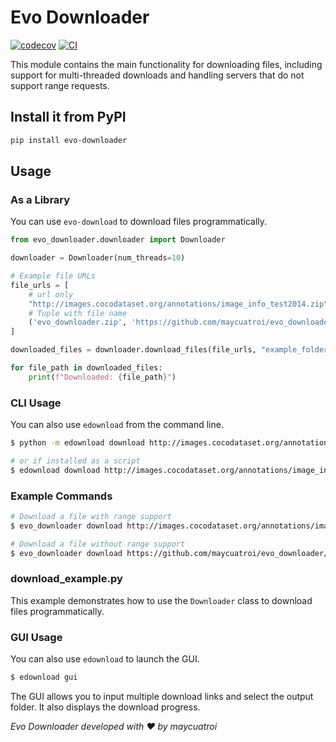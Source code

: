 # Evo Downloader

[![codecov](https://codecov.io/gh/maycuatroi/evo_downloader/branch/main/graph/badge.svg?token=evo_downloader_token_here)](https://codecov.io/gh/maycuatroi/evo_downloader)
[![CI](https://github.com/maycuatroi/evo_downloader/actions/workflows/main.yml/badge.svg)](https://github.com/maycuatroi/evo_downloader/actions/workflows/main.yml)

This module contains the main functionality for downloading files, including support for multi-threaded downloads and handling servers that do not support range requests.

## Install it from PyPI

```bash
pip install evo-downloader
```

## Usage

### As a Library

You can use `evo-download` to download files programmatically.

```python
from evo_downloader.downloader import Downloader

downloader = Downloader(num_threads=10)

# Example file URLs
file_urls = [
    # url only
    "http://images.cocodataset.org/annotations/image_info_test2014.zip",
    # Tuple with file name
    ('evo_downloader.zip', 'https://github.com/maycuatroi/evo_downloader/archive/refs/heads/main.zip')
]

downloaded_files = downloader.download_files(file_urls, "example_folder")

for file_path in downloaded_files:
    print(f"Downloaded: {file_path}")
```

### CLI Usage

You can also use `edownload` from the command line.

```bash
$ python -m edownload download http://images.cocodataset.org/annotations/image_info_test2014.zip --folder example_folder --num-threads 10

# or if installed as a script
$ edownload download http://images.cocodataset.org/annotations/image_info_test2014.zip --folder example_folder --num-threads 10
```

### Example Commands

```bash
# Download a file with range support
$ evo_downloader download http://images.cocodataset.org/annotations/image_info_test2014.zip --folder example_folder --num-threads 10

# Download a file without range support
$ evo_downloader download https://github.com/maycuatroi/evo_downloader/archive/refs/heads/main.zip --folder example_folder --num-threads 10
```

### download_example.py

This example demonstrates how to use the `Downloader` class to download files programmatically.

### GUI Usage

You can also use `edownload` to launch the GUI.

```bash
$ edownload gui
```

The GUI allows you to input multiple download links and select the output folder. It also displays the download progress.

_Evo Downloader developed with ❤️ by maycuatroi_

